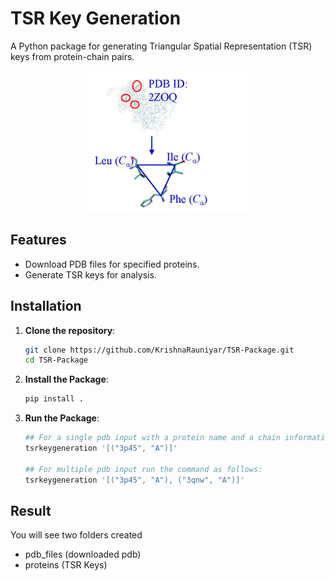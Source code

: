 # TSR Key Generation

A Python package for generating Triangular Spatial Representation (TSR) keys from protein-chain pairs.

<div align="center">

![TSR Key Generation](images/triangle.png)

</div>


## Features
- Download PDB files for specified proteins.
- Generate TSR keys for analysis. 

## Installation

1. **Clone the repository**:
   ```bash
   git clone https://github.com/KrishnaRauniyar/TSR-Package.git
   cd TSR-Package

2. **Install the Package**:
   ```bash
   pip install .

3. **Run the Package**:
   ```bash
   ## For a single pdb input with a protein name and a chain information run the command below:
   tsrkeygeneration '[("3p45", "A")]'

   ## For multiple pdb input run the command as follows:
   tsrkeygeneration '[("3p45", "A"), ("3qnw", "A")]'

## Result
  You will see two folders created 
   - pdb_files (downloaded pdb)
   - proteins (TSR Keys) 
